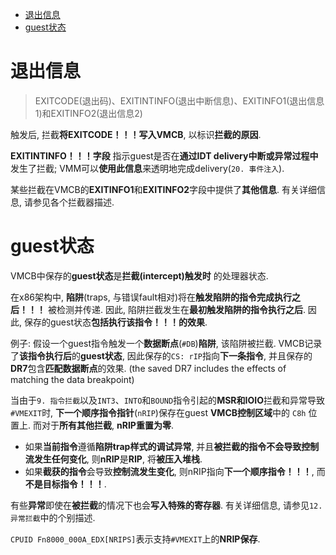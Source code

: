 
<!-- @import "[TOC]" {cmd="toc" depthFrom=1 depthTo=6 orderedList=false} -->

<!-- code_chunk_output -->

- [退出信息](#退出信息)
- [guest状态](#guest状态)

<!-- /code_chunk_output -->

# 退出信息

>EXITCODE(退出码)、EXITINTINFO(退出中断信息)、EXITINFO1(退出信息1)和EXITINFO2(退出信息2)

触发后, 拦截**将EXITCODE！！！写入VMCB**, 以标识**拦截的原因**.  

**EXITINTINFO！！！字段** 指示guest是否在**通过IDT delivery中断或异常过程中**发生了拦截; VMM可以**使用此信息**来透明地完成delivery(`20. 事件注入`).  

某些拦截在VMCB的**EXITINFO1**和**EXITINFO2**字段中提供了**其他信息**.  有关详细信息, 请参见各个拦截器描述. 

# guest状态

VMCB中保存的**guest状态**是**拦截(intercept)触发时** 的处理器状态. 

在x86架构中, **陷阱**(traps, 与错误fault相对)将在**触发陷阱的指令完成执行之后！！！** 被检测并传递.  因此, 陷阱拦截发生在**最初触发陷阱的指令执行之后**.  因此, 保存的guest状态**包括执行该指令！！！的效果**. 

例子: 假设一个guest指令触发一个**数据断点**(`#DB`)**陷阱**, 该陷阱被拦截. VMCB记录了**该指令执行后**的**guest状态**, 因此保存的`CS: rIP`指向**下一条指令**, 并且保存的**DR7**包含**匹配数据断点**的效果. (the saved DR7 includes the effects of matching the data breakpoint)

当由于`9. 指令拦截`以及`INT3`、`INTO`和`BOUND`指令引起的**MSR和IOIO**拦截和异常导致`#VMEXIT`时, **下一个顺序指令指针**(`nRIP`)保存在guest **VMCB控制区域**中的 `C8h` 位置上. 而对于**所有其他拦截**, **nRIP重置为零**. 

* 如果**当前指令**遵循**陷阱trap样式的调试异常**, 并且**被拦截的指令不会导致控制流发生任何变化**, 则**nRIP**是**RIP**, 将**被压入堆栈**. 
* 如果**截获的指令**会导致**控制流发生变化**, 则nRIP指向**下一个顺序指令！！！**, 而**不是目标指令！！！**. 

有些**异常**即使在**被拦截**的情况下也会**写入特殊的寄存器**. 有关详细信息, 请参见`12. 异常拦截`中的个别描述. 

`CPUID Fn8000_000A_EDX[NRIPS]`表示支持`#VMEXIT`上的**NRIP保存**. 